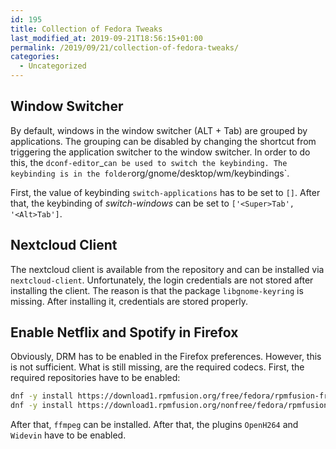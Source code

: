```yaml
---
id: 195
title: Collection of Fedora Tweaks
last_modified_at: 2019-09-21T18:56:15+01:00
permalink: /2019/09/21/collection-of-fedora-tweaks/
categories:
  - Uncategorized
---
```

## Window Switcher

By default, windows in the window switcher (ALT + Tab) are grouped by applications. The grouping can be disabled by changing the shortcut from triggering the application switcher to the window switcher. In order to do this, the `dconf-editor`_` can be used to switch the keybinding. The keybinding is in the folder `org/gnome/desktop/wm/keybindings`.

First, the value of keybinding `switch-applications` has to be set to `[]`. After that, the keybinding of _switch-windows_ can be set to `['<Super>Tab', '<Alt>Tab']`.

## Nextcloud Client

The nextcloud client is available from the repository and can be installed via `nextcloud-client`. Unfortunately, the login credentials are not stored after installing the client. The reason is that the package `libgnome-keyring` is missing. After installing it, credentials are stored properly.

## Enable Netflix and Spotify in Firefox

Obviously, DRM has to be enabled in the Firefox preferences. However, this is not sufficient. What is still missing, are the required codecs. First, the required repositories have to be enabled:

```bash
dnf -y install https://download1.rpmfusion.org/free/fedora/rpmfusion-free-release-$(rpm -E %fedora).noarch.rpm
dnf -y install https://download1.rpmfusion.org/nonfree/fedora/rpmfusion-nonfree-release-$(rpm -E %fedora).noarch.rpm
```

After that, `ffmpeg` can be installed. After that, the plugins `OpenH264` and `Widevin` have to be enabled.